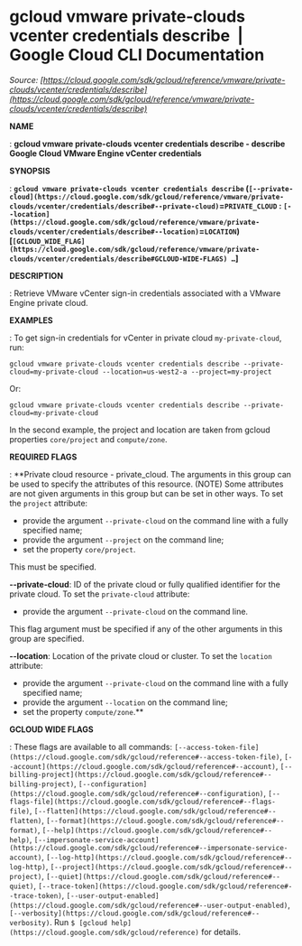 # gcloud vmware private-clouds vcenter credentials describe  |  Google Cloud CLI Documentation

*Source: [https://cloud.google.com/sdk/gcloud/reference/vmware/private-clouds/vcenter/credentials/describe](https://cloud.google.com/sdk/gcloud/reference/vmware/private-clouds/vcenter/credentials/describe)*

**NAME**

: **gcloud vmware private-clouds vcenter credentials describe - describe Google Cloud VMware Engine vCenter credentials**

**SYNOPSIS**

: **`gcloud vmware private-clouds vcenter credentials describe` (`[--private-cloud](https://cloud.google.com/sdk/gcloud/reference/vmware/private-clouds/vcenter/credentials/describe#--private-cloud)`=`PRIVATE_CLOUD` : `[--location](https://cloud.google.com/sdk/gcloud/reference/vmware/private-clouds/vcenter/credentials/describe#--location)`=`LOCATION`) [`[GCLOUD_WIDE_FLAG](https://cloud.google.com/sdk/gcloud/reference/vmware/private-clouds/vcenter/credentials/describe#GCLOUD-WIDE-FLAGS) …`]**

**DESCRIPTION**

: Retrieve VMware vCenter sign-in credentials associated with a VMware Engine
private cloud.

**EXAMPLES**

: To get sign-in credentials for vCenter in private cloud
`my-private-cloud`, run:

```
gcloud vmware private-clouds vcenter credentials describe --private-cloud=my-private-cloud --location=us-west2-a --project=my-project
```

Or:

```
gcloud vmware private-clouds vcenter credentials describe --private-cloud=my-private-cloud
```

In the second example, the project and location are taken from gcloud properties
`core/project` and `compute/zone`.

**REQUIRED FLAGS**

: **Private cloud resource - private_cloud. The arguments in this group can be used
to specify the attributes of this resource. (NOTE) Some attributes are not given
arguments in this group but can be set in other ways.
To set the `project` attribute:

- provide the argument `--private-cloud` on the command line with a
fully specified name;
- provide the argument `--project` on the command line;
- set the property `core/project`.

This must be specified.

**--private-cloud**:
ID of the private cloud or fully qualified identifier for the private cloud.
To set the `private-cloud` attribute:

- provide the argument `--private-cloud` on the command line.

This flag argument must be specified if any of the other arguments in this group
are specified.

**--location**:
Location of the private cloud or cluster.
To set the `location` attribute:

- provide the argument `--private-cloud` on the command line with a
fully specified name;
- provide the argument `--location` on the command line;
- set the property `compute/zone`.**

**GCLOUD WIDE FLAGS**

: These flags are available to all commands: `[--access-token-file](https://cloud.google.com/sdk/gcloud/reference#--access-token-file)`,
`[--account](https://cloud.google.com/sdk/gcloud/reference#--account)`, `[--billing-project](https://cloud.google.com/sdk/gcloud/reference#--billing-project)`,
`[--configuration](https://cloud.google.com/sdk/gcloud/reference#--configuration)`,
`[--flags-file](https://cloud.google.com/sdk/gcloud/reference#--flags-file)`,
`[--flatten](https://cloud.google.com/sdk/gcloud/reference#--flatten)`, `[--format](https://cloud.google.com/sdk/gcloud/reference#--format)`, `[--help](https://cloud.google.com/sdk/gcloud/reference#--help)`, `[--impersonate-service-account](https://cloud.google.com/sdk/gcloud/reference#--impersonate-service-account)`,
`[--log-http](https://cloud.google.com/sdk/gcloud/reference#--log-http)`,
`[--project](https://cloud.google.com/sdk/gcloud/reference#--project)`, `[--quiet](https://cloud.google.com/sdk/gcloud/reference#--quiet)`, `[--trace-token](https://cloud.google.com/sdk/gcloud/reference#--trace-token)`, `[--user-output-enabled](https://cloud.google.com/sdk/gcloud/reference#--user-output-enabled)`,
`[--verbosity](https://cloud.google.com/sdk/gcloud/reference#--verbosity)`.
Run `$ [gcloud help](https://cloud.google.com/sdk/gcloud/reference)` for details.